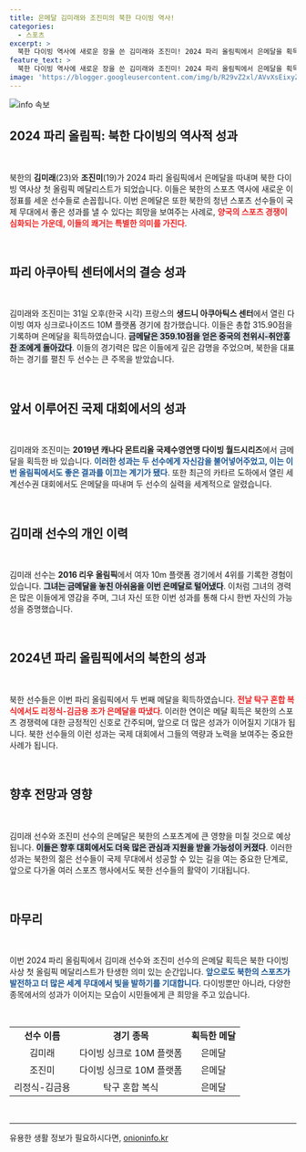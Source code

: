 ```yaml
---
title: 은메달 김미래와 조진미의 북한 다이빙 역사!
categories:
  - 스포츠
excerpt: >
  북한 다이빙 역사에 새로운 장을 쓴 김미래와 조진미! 2024 파리 올림픽에서 은메달을 획득하며 북한의 첫 올림픽 다이빙 메달리스트로 기록됐다. 이들의 놀라운 성과를 놓치지 마세요!
feature_text: >
  북한 다이빙 역사에 새로운 장을 쓴 김미래와 조진미! 2024 파리 올림픽에서 은메달을 획득하며 북한의 첫 올림픽 다이빙 메달리스트로 기록됐다. 이들의 놀라운 성과를 놓치지 마세요!
image: 'https://blogger.googleusercontent.com/img/b/R29vZ2xl/AVvXsEixyZcFfHzMRdzZMjFBmAUKJYCLCGyLL1o632UiGVXcaFdKo_bkvkuCioo0uUKlGfBVcT3P84aROyZIXSBEx3Aw5nCQ3pTgDom1WDC4m8eifvWiAmWEEVb4x6G_l8C0QH225ldMjyaFvpxGEBGNO37VmDTDMHGhJPq73UglMfDca1-0aw/s1600/blogspot.png'
---
```


<p><img src="https://blogger.googleusercontent.com/img/b/R29vZ2xl/AVvXsEixyZcFfHzMRdzZMjFBmAUKJYCLCGyLL1o632UiGVXcaFdKo_bkvkuCioo0uUKlGfBVcT3P84aROyZIXSBEx3Aw5nCQ3pTgDom1WDC4m8eifvWiAmWEEVb4x6G_l8C0QH225ldMjyaFvpxGEBGNO37VmDTDMHGhJPq73UglMfDca1-0aw/s1600/blogspot.png" alt="info 속보" /></p>

<h2 data-ke-size="size26">2024 파리 올림픽: 북한 다이빙의 역사적 성과</h2>

<p data-ke-size="size16">&nbsp;</p>

<p>북한의 <b>김미래</b>(23)와 <b>조진미</b>(19)가 2024 파리 올림픽에서 은메달을 따내며 북한 다이빙 역사상 첫 올림픽 메달리스트가 되었습니다. 이들은 북한의 스포츠 역사에 새로운 이정표를 세운 선수들로 손꼽힙니다. 이번 은메달은 또한 북한의 청년 스포츠 선수들이 국제 무대에서 좋은 성과를 낼 수 있다는 희망을 보여주는 사례로, <b><span style="color: #ee2323;">양국의 스포츠 경쟁이 심화되는 가운데, 이들의 쾌거는 특별한 의미를 가진다</span></b>. </p>

<p data-ke-size="size16">&nbsp;</p>

<h2 data-ke-size="size26">파리 아쿠아틱 센터에서의 결승 성과</h2>

<p data-ke-size="size16">&nbsp;</p>

<p>김미래와 조진미는 31일 오후(한국 시각) 프랑스의 <b>생드니 아쿠아틱스 센터</b>에서 열린 다이빙 여자 싱크로나이즈드 10M 플랫폼 경기에 참가했습니다. 이들은 총합 315.90점을 기록하며 은메달을 획득하였습니다. <b><span style="background-color: #21538527;">금메달은 359.10점을 얻은 중국의 천위시-취안훙찬 조에게 돌아갔다</span></b>. 이들의 경기력은 많은 이들에게 깊은 감명을 주었으며, 북한을 대표하는 경기를 펼친 두 선수는 큰 주목을 받았습니다.</p>

<p data-ke-size="size16">&nbsp;</p>

<h2 data-ke-size="size26">앞서 이루어진 국제 대회에서의 성과</h2>

<p data-ke-size="size16">&nbsp;</p>

<p>김미래와 조진미는 <b>2019년 캐나다 몬트리올 국제수영연맹 다이빙 월드시리즈</b>에서 금메달을 획득한 바 있습니다. <b><span style="color: #1a5490;">이러한 성과는 두 선수에게 자신감을 불어넣어주었고, 이는 이번 올림픽에서도 좋은 결과를 이끄는 계기가 됐다</span></b>. 또한 최근의 카타르 도하에서 열린 세계선수권 대회에서도 은메달을 따내며 두 선수의 실력을 세계적으로 알렸습니다. </p>

<p data-ke-size="size16">&nbsp;</p>

<h2 data-ke-size="size26">김미래 선수의 개인 이력</h2>

<p data-ke-size="size16">&nbsp;</p>

<p>김미래 선수는 <b>2016 리우 올림픽</b>에서 여자 10m 플랫폼 경기에서 4위를 기록한 경험이 있습니다. <b><span style="background-color: #21538527;">그녀는 금메달을 놓친 아쉬움을 이번 은메달로 털어냈다</span></b>. 이처럼 그녀의 경력은 많은 이들에게 영감을 주며, 그녀 자신 또한 이번 성과를 통해 다시 한번 자신의 가능성을 증명했습니다. </p>

<p data-ke-size="size16">&nbsp;</p>

<h2 data-ke-size="size26">2024년 파리 올림픽에서의 북한의 성과</h2>

<p data-ke-size="size16">&nbsp;</p>

<p>북한 선수들은 이번 파리 올림픽에서 두 번째 메달을 획득하였습니다. <b><span style="color: #ee2323;">전날 탁구 혼합 복식에서도 리정식-김금용 조가 은메달을 따냈다</span></b>. 이러한 연이은 메달 획득은 북한의 스포츠 경쟁력에 대한 긍정적인 신호로 간주되며, 앞으로 더 많은 성과가 이어질지 기대가 됩니다. 북한 선수들의 이런 성과는 국제 대회에서 그들의 역량과 노력을 보여주는 중요한 사례가 됩니다.</p>

<p data-ke-size="size16">&nbsp;</p>

<h2 data-ke-size="size26">향후 전망과 영향</h2>

<p data-ke-size="size16">&nbsp;</p>

<p>김미래 선수와 조진미 선수의 은메달은 북한의 스포츠계에 큰 영향을 미칠 것으로 예상됩니다. <b><span style="background-color: #21538527;">이들은 향후 대회에서도 더욱 많은 관심과 지원을 받을 가능성이 커졌다</span></b>. 이러한 성과는 북한의 젊은 선수들이 국제 무대에서 성공할 수 있는 길을 여는 중요한 단계로, 앞으로 다가올 여러 스포츠 행사에서도 북한 선수들의 활약이 기대됩니다.</p>

<p data-ke-size="size16">&nbsp;</p>

<h2 data-ke-size="size26">마무리</h2>

<p data-ke-size="size16">&nbsp;</p>

<p>이번 2024 파리 올림픽에서 김미래 선수와 조진미 선수의 은메달 획득은 북한 다이빙 사상 첫 올림픽 메달리스트가 탄생한 의미 있는 순간입니다. <b><span style="color: #1a5490;">앞으로도 북한의 스포츠가 발전하고 더 많은 세계 무대에서 빛을 발하기를 기대합니다</span></b>. 다이빙뿐만 아니라, 다양한 종목에서의 성과가 이어지는 모습이 시민들에게 큰 희망을 주고 있습니다. </p>

<p data-ke-size="size16">&nbsp;</p>

<table>
    <tr>
        <td style="text-align: center; height: 17px;"><b>선수 이름</b></td>
        <td style="text-align: center; height: 17px;"><b>경기 종목</b></td>
        <td style="text-align: center; height: 17px;"><b>획득한 메달</b></td>
    </tr>
    <tr>
        <td style="text-align: center; height: 17px;">김미래</td>
        <td style="text-align: center; height: 17px;">다이빙 싱크로 10M 플랫폼</td>
        <td style="text-align: center; height: 17px;">은메달</td>
    </tr>
    <tr>
        <td style="text-align: center; height: 17px;">조진미</td>
        <td style="text-align: center; height: 17px;">다이빙 싱크로 10M 플랫폼</td>
        <td style="text-align: center; height: 17px;">은메달</td>
    </tr>
    <tr>
        <td style="text-align: center; height: 17px;">리정식-김금용</td>
        <td style="text-align: center; height: 17px;">탁구 혼합 복식</td>
        <td style="text-align: center; height: 17px;">은메달</td>
    </tr>
</table>

<p data-ke-size="size16">&nbsp;</p>

<hr>
유용한 생활 정보가 필요하시다면, <a href="https://onioninfo.kr" rel="dofollow">onioninfo.kr</a>



